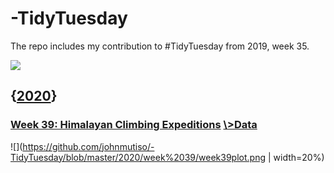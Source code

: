 # **-TidyTuesday**
The repo includes my contribution to #TidyTuesday from 2019, week 35. 

![](https://github.com/johnmutiso/-TidyTuesday/blob/master/2020/week%2039/week39plot.png)

## {[**2020**](2020/)}

### [**Week 39: Himalayan Climbing Expeditions**](https://github.com/johnmutiso/-TidyTuesday/tree/master/2020/week%2039)   [\\>Data](https://github.com/johnmutiso/-TidyTuesday/tree/master/2020/week%2039/data) 

![](https://github.com/johnmutiso/-TidyTuesday/blob/master/2020/week%2039/week39plot.png | width=20%)